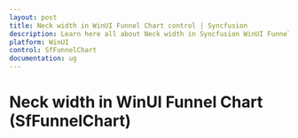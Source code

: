 ```yaml
---
layout: post
title: Neck width in WinUI Funnel Chart control | Syncfusion
description: Learn here all about Neck width in Syncfusion WinUI Funnel Chart(SfFunnelChart) control with key features and more.
platform: WinUI
control: SfFunnelChart
documentation: ug
---
```


# Neck width in WinUI Funnel Chart (SfFunnelChart)

